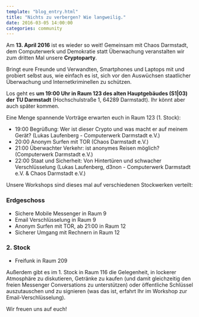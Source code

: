 ```yaml
---
template: "blog_entry.html"
title: "Nichts zu verbergen? Wie langweilig."
date: 2016-03-05 14:00:00
categories: community
---
```


Am **13. April 2016** ist es wieder so weit! Gemeinsam mit Chaos Darmstadt, dem Computerwerk und Demokratie statt Überwachung veranstalten wir zum dritten Mal unsere **Cryptoparty**.

Bringt eure Freunde und Verwandten, Smartphones und Laptops mit und probiert selbst aus, wie einfach es ist, sich vor den Auswüchsen staatlicher Überwachung und Internetkriminellen zu schützen.

Los geht es **um 19:00 Uhr in Raum 123 des alten Hauptgebäudes (S1\|03) der TU Darmstadt** (Hochschulstraße 1, 64289 Darmstadt). Ihr könnt aber auch später kommen.
<!-- more -->
Eine Menge spannende Vorträge erwarten euch in Raum 123 (1. Stock):

- 19:00 Begrüßung: Wer ist dieser Crypto und was macht er auf meinem Gerät? (Lukas Laufenberg - Computerwerk Darmstadt e.V.)
- 20:00 Anonym Surfen mit TOR (Chaos Darmstadt e.V.)
- 21:00 Überwachter Verkehr: ist anonymes Reisen möglich? (Computerwerk Darmstadt e.V.)
- 22:00 Staat und Sicherheit: Von Hintertüren und schwacher Verschlüsselung (Lukas Laufenberg, d3non - Computerwerk Darmstadt e.V. & Chaos Darmstadt e.V.)

Unsere Workshops sind dieses mal auf verschiedenen Stockwerken verteilt:

### Erdgeschoss ###

- Sichere Mobile Messenger in Raum 9
- Email Verschlüsselung in Raum 9
- Anonym Surfen mit TOR, ab 21:00 in Raum 12
- Sicherer Umgang mit Rechnern in Raum 12

### 2\. Stock ###

- Freifunk in Raum 209

Außerdem gibt es im 1. Stock in Raum 116 die Gelegenheit, in lockerer Atmosphäre zu diskutieren, Getränke zu kaufen (und damit gleichzeitig den freien Messenger Conversations zu unterstützen) oder öffentliche Schlüssel auszutauschen und zu signieren (was das ist, erfahrt Ihr im Workshop zur Email-Verschlüsselung).

Wir freuen uns auf euch!

